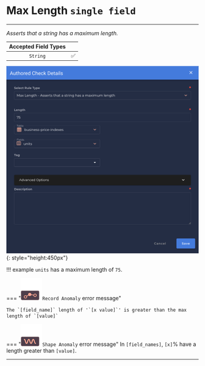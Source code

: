 # Max Length <spam id='single-field'>`single field`</spam>

---

*Asserts that a string has a maximum length.*

| Accepted Field Types   |                      |
| :--------------------: | :------------------: |
| `String`               | :white_check_mark:   |

![Screenshot](../assets/checks/rule-types/max-length-check.png){: style="height:450px"}

!!! example
    `units` has a maximum length of `75`.

=== "![Screenshot](../assets/checks/rule-types/icons/icon-record-anomaly-dark.svg)`Record Anomaly` error message"

    The `[field_name]` length of '`[x value]`' is greater than the max length of `[value]`

=== "![Screenshot](../assets/checks/rule-types/icons/icon-shape-anomaly-dark.svg)`Shape Anomaly` error message"
    In `[field_names]`, `[x]`% have a length greater than `[value]`.

---